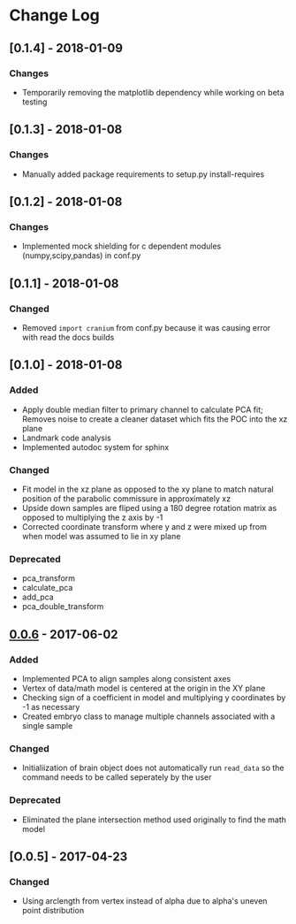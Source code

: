 # Change Log

## [0.1.4] - 2018-01-09
### Changes
- Temporarily removing the matplotlib dependency while working on beta testing

## [0.1.3] - 2018-01-08
### Changes
- Manually added package requirements to setup.py install-requires

## [0.1.2] - 2018-01-08
### Changes
- Implemented mock shielding for c dependent modules (numpy,scipy,pandas) in conf.py

## [0.1.1] - 2018-01-08
### Changed
- Removed `import cranium` from conf.py because it was causing error with read the docs builds

## [0.1.0] - 2018-01-08
### Added
- Apply double median filter to primary channel to calculate PCA fit; Removes noise to create a cleaner dataset which fits the POC into the xz plane
- Landmark code analysis
- Implemented autodoc system for sphinx
### Changed
- Fit model in the xz plane as opposed to the xy plane to match natural position of the parabolic commissure in approximately xz
- Upside down samples are fliped using a 180 degree rotation matrix as opposed to multiplying the z axis by -1
- Corrected coordinate transform where y and z were mixed up from when model was assumed to lie in xy plane
### Deprecated
- pca_transform
- calculate_pca
- add_pca
- pca_double_transform

## [0.0.6] - 2017-06-02
### Added
- Implemented PCA to align samples along consistent axes
- Vertex of data/math model is centered at the origin in the XY plane
- Checking sign of a coefficient in model and multiplying y coordinates by -1 as necessary
- Created embryo class to manage multiple channels associated with a single sample
### Changed
- Initialiization of brain object does not automatically run `read_data` so the command needs to be called seperately by the user
### Deprecated
- Eliminated the plane intersection method used originally to find the math model

## [O.0.5] - 2017-04-23
### Changed
- Using arclength from vertex instead of alpha due to alpha's uneven point distribution

[Unreleased]: https://github.com/msschwartz21/craniumPy/compare/v0.0.6...HEAD
[0.0.6]: https://github.com/msschwartz21/craniumPy/compare/v0.0.5...v0.0.6